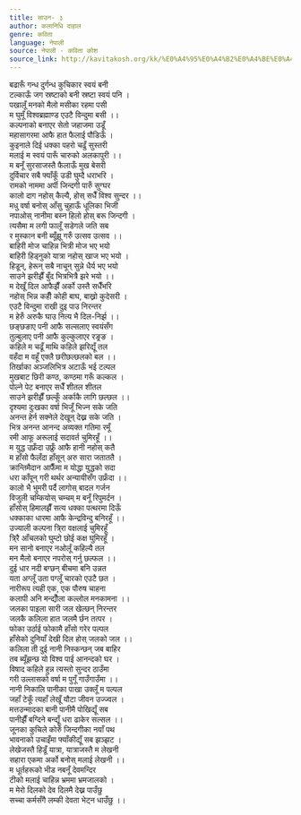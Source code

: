 ```yaml
---
title: साउन- ३
author: कलानिधि दाहाल
genre: कविता
language: नेपाली
source: नेपाली - कविता कोश
source_link: http://kavitakosh.org/kk/%E0%A4%95%E0%A4%B2%E0%A4%BE%E0%A4%A8%E0%A4%BF%E0%A4%A7%E0%A4%BF_%E0%A4%A6%E0%A4%BE%E0%A4%B9%E0%A4%BE%E0%A4%B2
---
```


बढारूँ गन्ध दुर्गन्ध कुचिकार स्वयं बनी  
टल्काऊँ जग स्रष्टाको बनी स्रष्टा स्वयं पनि ।  
पखालूँ मनको मैलो मसीका रहमा पसी  
म घुमूँ विश्वब्रह्माण्ड एउटै विन्दुमा बसी ।।  
कल्पनाको बनाएर सेतो जहाजमा उडूँ  
महासागरमा आफै हात फैलाई पौडिऊँ ।  
कुइनाले दिई धक्का पहरो चढुँ सुस्तरी  
मलाई म स्वयं पारूँ चारुको अलकापुरी ।।  
म बनूँ सुरसाजस्तै फैलाऊँ मुख बेसरी  
दुर्विचार सबै फ्याँकूँ उडी घुम्दै धराभरि ।  
रामको नाममा अर्पी जिन्दगी पारुँ सुग्घर  
कालो दाग नहोस् कैल्यै, होस् सधैँ विश्व सुन्दर ।।  
मधु वर्षा बनोस् आँसु चुहाऊँ धूलिका भिजी  
नपाओस् नानीमा बस्न हिलो होस् बरू जिन्दगी ।  
त्यसैमा म लगी फालूँ सडेगले जति सब  
र मुस्कान बनी ब्यूँझू गरुँ उत्सव उत्सव ।।  
बाहिरी मोज चाहिन्न भित्री मोज भए भयो  
बाहिरी हिड्नुको यात्रा नहोस् खाज भए भयो ।  
हिडून्, हेरून् सबै नाचून् सुन्ने धैर्य भए भयो  
साउने झरीझैँ बुँद भित्रभित्रै झरे भयो ।।  
म देखूँ दिल आफैझैँ अर्को उस्तै सधैँभरि  
नहोस् भिन्न कहीँ कोही बाघ, बाख्रो कुदेसरी ।  
एउटै विन्दुमा राखी दुइ पाउ निरन्तर  
म हेरुँ अरुकै घाउ नित्य भै दिल-निर्झ ।।  
छङ्छङाए पनी आफै सल्सलाए स्वयंसँग  
तुल्बुलाए पनी आफै कुल्कुलाएर रङ्रङ ।  
कहिले म चढूँ माथि कहिले झरिद्यूँ तल  
वहँदा म वहूँ एक्लै छरीछल्छलको बल ।।  
तिर्खाका अञ्जलिभित्र अटाऊँ भई टल्पल  
मुखबाट छिरी कण्ठ, कण्ठमा गरूँ कल्कल ।  
पोल्ने पेट बनाएर सधैँ शीतल शीतल  
साउने झरीझैँ छल्कूँ अर्काकै लागि छल्छल ।।  
दृश्यमा दुःखका वर्षा भिजूँ भिज्न सके जति  
अनन्त हेर्न सक्नेले देखून् देख्न सके जति ।  
भित्र अनन्त आनन्द अव्यक्त गतिमा रमूँ  
रमी आफू अरूलाई सदावर्त चुमिरहूँ ।।  
म युद्ध उफ्रँदा उफ्रुँ आफै हानी नहोस् कतै  
म हाँसो फैलँदा हाँसून् अरु सारा जताततै ।  
क्रान्तिमैदान आफैँमा म योद्धा युद्धको सदा  
धरा काँपून् गरी थर्थर अन्यायीसँग उफ्रँदा ।।  
कालो भै भुमरी पर्दै लागोस् बादल गर्जन  
विजुली चम्कियोस् चम्चम् म बनूँ रिपुमर्दन ।  
हाँसोस् हिमालझैँ सत्य धक्का पत्थरमा दिऊँ  
धक्काका धारमा आफै केन्द्रविन्दु बनिरहूँ ।।  
उज्याली कल्पना त्रि्रा वक्षलाई चुमिरहूँ  
त्रि्रै आँचलको घुम्टो छोई कक्ष घुमिरहूँ ।  
मन सानो बनाएर नओर्लूं कहिल्यै तल  
मन मैलो बनाएर नपरोस् गर्नु छल्फल ।।  
दुई धार नदी बग्छन् बीचमा बनि उन्नत  
यता अग्लूँ उता पग्लूँ चारको एउटै छत ।  
नारीरूप त्यही एक, एक पौरुष चाहना  
कलापी अनि मन्द्यौँला कल्लोल मनकामना ।।  
जलका पाइला सारी जल खेल्छन् निरन्तर  
जलकै कलिला हात जलमै र्छन तत्पर ।  
फोका उर्ठाई फोकामै हाँसो गरेर पल्पल  
हाँसेको दुनियाँ देखी दिल होस् जलको जल ।।  
कलिला ती दुई नानी निस्कन्छन् जब बाहिर  
तब ब्यूँझन्छ यो विश्व पाई आनन्दको घर ।  
विषाद कहिले हुन्न त्यस्तो सुन्दर ठाउँमा  
गरी उल्लासको वर्षा म पुगूँ गाउँगाउँमा ।।  
नानी निकालि पानीका पाखा उक्लूँ म पल्पल  
जहाँ टेकूँ त्यहाँ लेखूँ यौटा जीवन उज्ज्वल ।  
मत्तउन्मादका बानी पानीमै पोखिद्यूँ सब  
पानीझैँ बग्दिने बन्द्यूँ धरा ढाकेर सल्सल ।।  
जूनका कुचिले कोरुँ जिन्दगीका नयाँ पथ  
भावनाको उचाइँमा फ्याँकीद्यूँ सब झञ्झट ।  
लेखेजस्तै हिडूँ यात्रा, यात्राजस्तै म लेखनी  
सहारा एकमा अर्को बनोस् मलाई लेखनी ।।  
म धूर्तहरूको भीड नबनूँ देवमन्दिर  
टीको मलाई चाहिन्न भ्रममा भ्रमजालको ।  
म मेरो दिलको देव दिलमै देख्न पाउँछु  
सच्चा कर्मसँगै लम्की देवता भेट्न धाउँछु ।।

